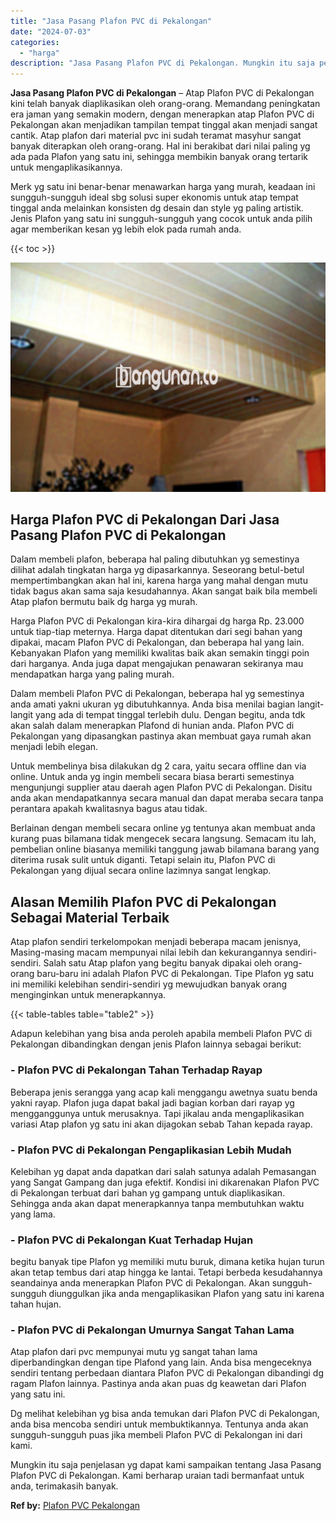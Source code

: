 ```yaml
---
title: "Jasa Pasang Plafon PVC di Pekalongan"
date: "2024-07-03"
categories: 
  - "harga"
description: "Jasa Pasang Plafon PVC di Pekalongan. Mungkin itu saja penjelasan yg dapat kami sampaikan tentang Jasa Pasang Plafon PVC di Pekalongan. Kami berharap uraian..."
---
```


**Jasa Pasang Plafon PVC di Pekalongan** – Atap Plafon PVC di Pekalongan kini telah banyak diaplikasikan oleh orang-orang. Memandang peningkatan era jaman yang semakin modern, dengan menerapkan atap Plafon PVC di Pekalongan akan menjadikan tampilan tempat tinggal akan menjadi sangat cantik. Atap plafon dari material pvc ini sudah teramat masyhur sangat banyak diterapkan oleh orang-orang. Hal ini berakibat dari nilai paling yg ada pada Plafon yang satu ini, sehingga membikin banyak orang tertarik untuk mengaplikasikannya.

Merk yg satu ini benar-benar menawarkan harga yang murah, keadaan ini sungguh-sungguh ideal sbg solusi super ekonomis untuk atap tempat tinggal anda melainkan konsisten dg desain dan style yg paling artistik. Jenis Plafon yang satu ini sungguh-sungguh yang cocok untuk anda pilih agar memberikan kesan yg lebih elok pada rumah anda.

{{< toc >}}

![Jasa Pasang Plafon PVC di Pekalongan](/images/flafond-pvc-murah06.png)

## Harga Plafon PVC di Pekalongan Dari Jasa Pasang Plafon PVC di Pekalongan

Dalam membeli plafon, beberapa hal paling dibutuhkan yg semestinya dilihat adalah tingkatan harga yg dipasarkannya. Seseorang betul-betul mempertimbangkan akan hal ini, karena harga yang mahal dengan mutu tidak bagus akan sama saja kesudahannya. Akan sangat baik bila membeli Atap plafon bermutu baik dg harga yg murah.

Harga Plafon PVC di Pekalongan kira-kira dihargai dg harga Rp. 23.000 untuk tiap-tiap meternya. Harga dapat ditentukan dari segi bahan yang dipakai, macam Plafon PVC di Pekalongan, dan beberapa hal yang lain. Kebanyakan Plafon yang memiliki kwalitas baik akan semakin tinggi poin dari harganya. Anda juga dapat mengajukan penawaran sekiranya mau mendapatkan harga yang paling murah.

Dalam membeli Plafon PVC di Pekalongan, beberapa hal yg semestinya anda amati yakni ukuran yg dibutuhkannya. Anda bisa menilai bagian langit-langit yang ada di tempat tinggal terlebih dulu. Dengan begitu, anda tdk akan salah dalam menerapkan Plafond di hunian anda. Plafon PVC di Pekalongan yang dipasangkan pastinya akan membuat gaya rumah akan menjadi lebih elegan.

Untuk membelinya bisa dilakukan dg 2 cara, yaitu secara offline dan via online. Untuk anda yg ingin membeli secara biasa berarti semestinya mengunjungi supplier atau daerah agen Plafon PVC di Pekalongan. Disitu anda akan mendapatkannya secara manual dan dapat meraba secara tanpa perantara apakah kwalitasnya bagus atau tidak.

Berlainan dengan membeli secara online yg tentunya akan membuat anda kurang puas bilamana tidak mengecek secara langsung. Semacam itu lah, pembelian online biasanya memiliki tanggung jawab bilamana barang yang diterima rusak sulit untuk diganti. Tetapi selain itu, Plafon PVC di Pekalongan yang dijual secara online lazimnya sangat lengkap.

## Alasan Memilih Plafon PVC di Pekalongan Sebagai Material Terbaik

Atap plafon sendiri terkelompokan menjadi beberapa macam jenisnya, Masing-masing macam mempunyai nilai lebih dan kekurangannya sendiri-sendiri. Salah satu Atap plafon yang begitu banyak dipakai oleh orang-orang baru-baru ini adalah Plafon PVC di Pekalongan. Tipe Plafon yg satu ini memiliki kelebihan sendiri-sendiri yg mewujudkan banyak orang menginginkan untuk menerapkannya.

{{< table-tables table="table2" >}}

Adapun kelebihan yang bisa anda peroleh apabila membeli Plafon PVC di Pekalongan dibandingkan dengan jenis Plafon lainnya sebagai berikut:

### \- Plafon PVC di Pekalongan Tahan Terhadap Rayap

Beberapa jenis serangga yang acap kali menggangu awetnya suatu benda yakni rayap. Plafon juga dapat bakal jadi bagian korban dari rayap yg mengganggunya untuk merusaknya. Tapi jikalau anda mengaplikasikan variasi Atap plafon yg satu ini akan dijagokan sebab Tahan kepada rayap.

### \- Plafon PVC di Pekalongan Pengaplikasian Lebih Mudah

Kelebihan yg dapat anda dapatkan dari salah satunya adalah Pemasangan yang Sangat Gampang dan juga efektif. Kondisi ini dikarenakan Plafon PVC di Pekalongan terbuat dari bahan yg gampang untuk diaplikasikan. Sehingga anda akan dapat menerapkannya tanpa membutuhkan waktu yang lama.

### \- Plafon PVC di Pekalongan Kuat Terhadap Hujan

begitu banyak tipe Plafon yg memiliki mutu buruk, dimana ketika hujan turun akan tetap tembus dari atap hingga ke lantai. Tetapi berbeda kesudahannya seandainya anda menerapkan Plafon PVC di Pekalongan. Akan sungguh-sungguh diunggulkan jika anda mengaplikasikan Plafon yang satu ini karena tahan hujan.

### \- Plafon PVC di Pekalongan Umurnya Sangat Tahan Lama

Atap plafon dari pvc mempunyai mutu yg sangat tahan lama diperbandingkan dengan tipe Plafond yang lain. Anda bisa mengeceknya sendiri tentang perbedaan diantara Plafon PVC di Pekalongan dibandingi dg ragam Plafon lainnya. Pastinya anda akan puas dg keawetan dari Plafon yang satu ini.

Dg melihat kelebihan yg bisa anda temukan dari Plafon PVC di Pekalongan, anda bisa mencoba sendiri untuk membuktikannya. Tentunya anda akan sungguh-sungguh puas jika membeli Plafon PVC di Pekalongan ini dari kami.

Mungkin itu saja penjelasan yg dapat kami sampaikan tentang Jasa Pasang Plafon PVC di Pekalongan. Kami berharap uraian tadi bermanfaat untuk anda, terimakasih banyak.

**Ref by:** [Plafon PVC Pekalongan](https://id.wikipedia.org/wiki/Plafon)
